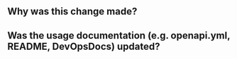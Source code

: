 ## Why was this change made?



## Was the usage documentation (e.g. openapi.yml, README, DevOpsDocs) updated?
